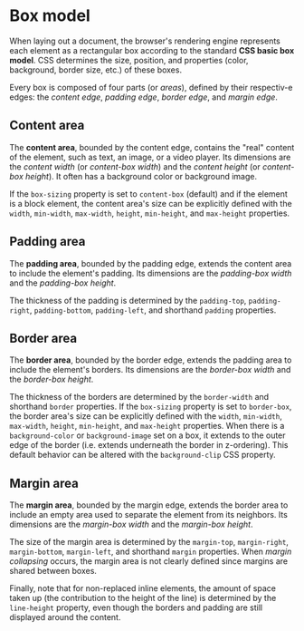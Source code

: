 # Box model

When laying out a document, the browser's rendering engine represents each element as a rectangular box according to the standard **CSS basic box model**. CSS determines the size, position, and properties (color, background, border size, etc.) of these boxes.

Every box is composed of four parts (or _areas_), defined by their respectiv-e edges: the _content edge_, _padding edge_, _border edge_, and _margin edge_.

## Content area

The **content area**, bounded by the content edge, contains the "real" content of the element, such as text, an image, or a video player. Its dimensions are the _content width_ (or _content-box width_) and the _content height_ (or _content-box height_). It often has a background color or background image.

If the `box-sizing` property is set to `content-box` (default) and if the element is a block element, the content area's size can be explicitly defined with the `width`, `min-width`, `max-width`, `height`, `min-height`, and `max-height` properties.

## Padding area

The **padding area**, bounded by the padding edge, extends the content area to include the element's padding. Its dimensions are the _padding-box width_ and the _padding-box height_.

The thickness of the padding is determined by the `padding-top`, `padding-right`, `padding-bottom`, `padding-left`, and shorthand `padding` properties.

## Border area

The **border area**, bounded by the border edge, extends the padding area to include the element's borders. Its dimensions are the _border-box width_ and the _border-box height_.

The thickness of the borders are determined by the `border-width` and shorthand `border` properties. If the `box-sizing` property is set to `border-box`, the border area's size can be explicitly defined with the `width`, `min-width`, `max-width`, `height`, `min-height`, and `max-height` properties. When there is a `background-color` or `background-image` set on a box, it extends to the outer edge of the border (i.e. extends underneath the border in z-ordering). This default behavior can be altered with the `background-clip` CSS property.

## Margin area

The **margin area**, bounded by the margin edge, extends the border area to include an empty area used to separate the element from its neighbors. Its dimensions are the _margin-box width_ and the _margin-box height_.

The size of the margin area is determined by the `margin-top`, `margin-right`, `margin-bottom`, `margin-left`, and shorthand `margin` properties. When _margin collapsing_ occurs, the margin area is not clearly defined since margins are shared between boxes.

Finally, note that for non-replaced inline elements, the amount of space taken up (the contribution to the height of the line) is determined by the `line-height` property, even though the borders and padding are still displayed around the content.
